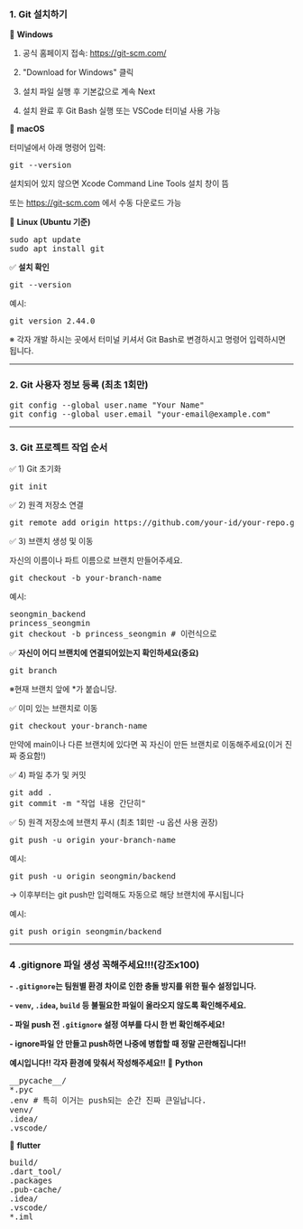 ### 1. Git 설치하기

🔹 **Windows**

1) 공식 홈페이지 접속: https://git-scm.com/

2) "Download for Windows" 클릭

3) 설치 파일 실행 후 기본값으로 계속 Next

4) 설치 완료 후 Git Bash 실행 또는 VSCode 터미널 사용 가능

🔹 **macOS**

터미널에서 아래 명령어 입력:

<pre>git --version</pre>

설치되어 있지 않으면 Xcode Command Line Tools 설치 창이 뜸

또는 https://git-scm.com 에서 수동 다운로드 가능

🔹 **Linux (Ubuntu 기준)**

<pre>sudo apt update
sudo apt install git</pre>

✅ **설치 확인**

<pre>git --version</pre>

예시: 
<pre>git version 2.44.0</pre>

※ 각자 개발 하시는 곳에서 터미널 키셔서 Git Bash로 변경하시고 명령어 입력하시면 됩니다.

---

### 2. Git 사용자 정보 등록 (최초 1회만)
<pre>git config --global user.name "Your Name"
git config --global user.email "your-email@example.com"</pre>
---

### 3. Git 프로젝트 작업 순서

✅ 1) Git 초기화

<pre>git init</pre>

✅ 2) 원격 저장소 연결

<pre>git remote add origin https://github.com/your-id/your-repo.git</pre>

✅ 3) 브랜치 생성 및 이동

자신의 이름이나 파트 이름으로 브랜치 만들어주세요.

<pre>git checkout -b your-branch-name</pre>

예시:

<pre>seongmin_backend
princess_seongmin
git checkout -b princess_seongmin # 이런식으로</pre>

✅ **자신이 어디 브랜치에 연결되어있는지 확인하세요(중요)**
<pre>git branch</pre>
※현재 브랜치 앞에 *가 붙습니당.

✅ 이미 있는 브랜치로 이동
<pre>git checkout your-branch-name</pre>
만약에 main이나 다른 브랜치에 있다면 꼭 자신이 만든 브랜치로 이동해주세요(이거 진짜 중요함!)

✅ 4) 파일 추가 및 커밋

<pre>git add .
git commit -m "작업 내용 간단히"</pre>

✅ 5) 원격 저장소에 브랜치 푸시
 (최초 1회만 -u 옵션 사용 권장)

<pre>git push -u origin your-branch-name</pre>

예시: 
<pre>git push -u origin seongmin/backend</pre>

→ 이후부터는 git push만 입력해도 자동으로 해당 브랜치에 푸시됩니다

예시: 
<pre>git push origin seongmin/backend</pre>
---

### 4 .gitignore 파일 생성 꼭해주세요!!!(강조x100)

**- `.gitignore`는 팀원별 환경 차이로 인한 충돌 방지를 위한 필수 설정입니다.**

**- `venv`, `.idea`, `build` 등 불필요한 파일이 올라오지 않도록 확인해주세요.**

**- 파일 push 전 `.gitignore` 설정 여부를 다시 한 번 확인해주세요!**

**- ignore파일 안 만들고 push하면 나중에 병합할 때 정말 곤란해집니다!!**

**예시입니다!! 각자 환경에 맞춰서 작성해주세요!!**
🔸 **Python**
<pre>__pycache__/
*.pyc
.env # 특히 이거는 push되는 순간 진짜 큰일납니다.
venv/
.idea/
.vscode/</pre>

🔸 **flutter**
<pre>build/
.dart_tool/
.packages
.pub-cache/
.idea/
.vscode/
*.iml</pre>
